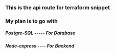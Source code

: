 ### This is the api route for terraform snippet
### My plan is to go with

##### Postgre-SQL ----- For Database
##### Node-express ---- For Backend